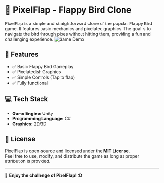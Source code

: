 # 📝 PixelFlap - Flappy Bird Clone

PixelFlap is a simple and straightforward clone of the popular Flappy Bird game. It features basic mechanics and pixelated graphics. The goal is to navigate the bird through pipes without hitting them, providing a fun and challenging experience.
![Game Demo](PixelFlap/Assets/Images/pixelflap.gif)


## 🔹 Features
- ✅ Basic Flappy Bird Gameplay  
- ✅ Pixelatedish Graphics  
- ✅ Simple Controls (Tap to flap)  
- ✅ Fully functional

## 💻 Tech Stack
- **Game Engine:** Unity  
- **Programming Language:** C#  
- **Graphics:** 2D/3D

## 📜 License  
PixelFlap is open-source and licensed under the **MIT License**.  
Feel free to use, modify, and distribute the game as long as proper attribution is provided.

---

🚀 **Enjoy the challenge of PixelFlap! :D**
